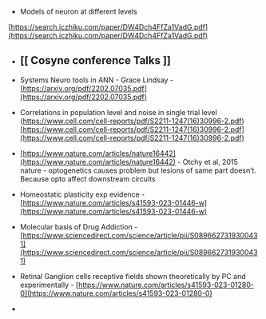 

-  Models of neuron at different levels

[https://search.iczhiku.com/paper/DW4Dch4FfZa1VadG.pdf](https://search.iczhiku.com/paper/DW4Dch4FfZa1VadG.pdf)
- ## [[ Cosyne conference Talks ]]
- Systems Neuro tools in ANN - Grace Lindsay - [https://arxiv.org/pdf/2202.07035.pdf](https://arxiv.org/pdf/2202.07035.pdf)
- Correlations in population level and noise in single trial level
(https://www.cell.com/cell-reports/pdf/S2211-1247(16)30996-2.pdf)[https://www.cell.com/cell-reports/pdf/S2211-1247(16)30996-2.pdf](https://www.cell.com/cell-reports/pdf/S2211-1247(16)30996-2.pdf)

- [https://www.nature.com/articles/nature16442](https://www.nature.com/articles/nature16442) - Otchy et al, 2015 nature - optogenetics causes problem but lesions of same part doesn’t. Because opto affect downstream circuits
- Homeostatic plasticity exp evidence - [https://www.nature.com/articles/s41593-023-01446-w](https://www.nature.com/articles/s41593-023-01446-w)
-  Molecular basis of Drug Addiction - [https://www.sciencedirect.com/science/article/pii/S0896627319300431](https://www.sciencedirect.com/science/article/pii/S0896627319300431)
- Retinal Ganglion cells receptive fields shown theoretically by PC and experimentally - [https://www.nature.com/articles/s41593-023-01280-0](https://www.nature.com/articles/s41593-023-01280-0)
- 